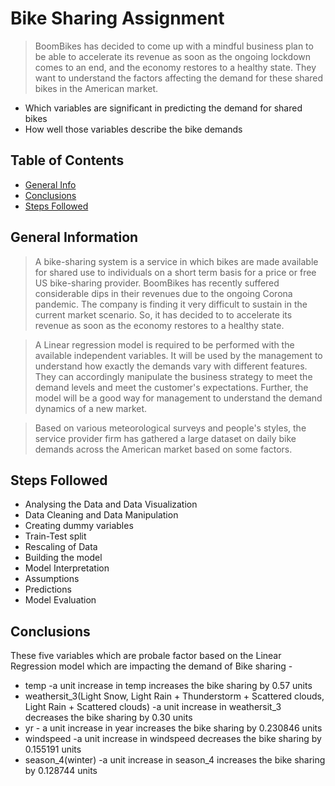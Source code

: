 # Bike Sharing Assignment
> BoomBikes has decided to come up with a mindful business plan to be able to accelerate its revenue as soon as the ongoing lockdown comes to an end, and the economy restores to a healthy state. They want to understand the factors affecting the demand for these shared bikes in the American market.
- Which variables are significant in predicting the demand for shared bikes
- How well those variables describe the bike demands


## Table of Contents
* [General Info](#general-information)
* [Conclusions](#conclusions)
* [Steps Followed](#steps-followed)


<!-- You can include any other section that is pertinent to your problem -->

## General Information
> A bike-sharing system is a service in which bikes are made available for shared use to individuals on a short term basis for a price or free  US bike-sharing provider. BoomBikes has recently suffered considerable dips in their revenues due to the ongoing Corona pandemic. The company is finding it very difficult to sustain in the current market scenario. So, it has decided to  to accelerate its revenue as soon as the economy restores to a healthy state.

> A Linear regression model is required to be performed with the available independent variables. It will be used by the management to understand how exactly the demands vary with different features. They can accordingly manipulate the business strategy to meet the demand levels and meet the customer's expectations. Further, the model will be a good way for management to understand the demand dynamics of a new market. 

> Based on various meteorological surveys and people's styles, the service provider firm has gathered a large dataset on daily bike demands across the American market based on some factors. 

<!-- You don't have to answer all the questions - just the ones relevant to your project. -->

## Steps Followed
- Analysing the Data and Data Visualization
- Data Cleaning and Data Manipulation
- Creating dummy variables
- Train-Test split
- Rescaling of Data
- Building the model
- Model Interpretation
- Assumptions
- Predictions
- Model Evaluation

## Conclusions
These five variables which are probale factor based on the Linear Regression model which are impacting the demand of Bike sharing -
- temp -a unit increase in temp increases the bike sharing by 0.57 units
- weathersit_3(Light Snow, Light Rain + Thunderstorm + Scattered clouds, Light Rain + Scattered clouds)   -a unit increase in weathersit_3 decreases the bike sharing by 0.30 units
- yr - a unit increase in year increases the bike sharing by 0.230846 units
- windspeed -a unit increase in windspeed decreases the bike sharing by 0.155191 units
- season_4(winter) -a unit increase in season_4 increases the bike sharing by 0.128744 units

<!-- You don't have to answer all the questions - just the ones relevant to your project. -->



<!-- Optional -->
<!-- ## License -->
<!-- This project is open source and available under the [... License](). -->

<!-- You don't have to include all sections - just the one's relevant to your project -->

